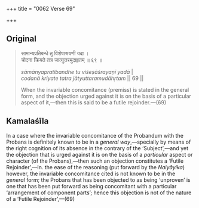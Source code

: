 +++
title = "0062 Verse 69"

+++
## Original 
>
> सामान्यप्रतिबन्धे तु विशेषाश्रयणी यदा ।  
> चोदना क्रियते तत्र जात्युत्तरमुदाहृतम् ॥ ६९ ॥ 
>
> *sāmānyapratibandhe tu viśeṣāśrayaṇī yadā* \|  
> *codanā kriyate tatra jātyuttaramudāhṛtam* \|\| 69 \|\| 
>
> When the invariable concomitance (premiss) is stated in the general form, and the objection urged against it is on the basis of a particular aspect of it,—then this is said to be a futile rejoinder.—(69)



## Kamalaśīla

In a case where the invariable concomitance of the Probandum with the Probans is definitely known to be in a *general way*,—specially by means of the right cognition of its absence in the contrary of the ‘Subject’,—and yet the objection that is urged against it is on the basis of a *particular* aspect or character (of the Probans),—then such an objection constitutes a ‘Futile Rejoinder’,—In. the ease of the reasoning (put forward by the *Naiyāyika*) however, the invariable concomitance cited is not known to be in the *general* form; the Probans that has been objected to as being ‘unproven’ is one that has been put forward as being concomitant with a particular ‘arrangement of component parts’; hence this objection is not of the nature of a ‘Futile Rejoinder’,—(69)


